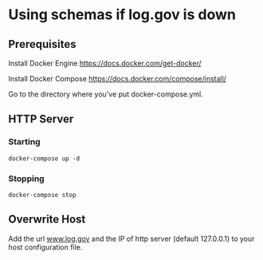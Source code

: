 # Using schemas if log.gov is down

## Prerequisites

Install Docker Engine
https://docs.docker.com/get-docker/

Install Docker Compose
https://docs.docker.com/compose/install/

Go to the directory where you've put docker-compose.yml.

## HTTP Server

### Starting 
```
docker-compose up -d
```

### Stopping 
```
docker-compose stop
```

## Overwrite Host

Add the url www.log.gov and the IP of http server (default 127.0.0.1) to your host configuration file.
